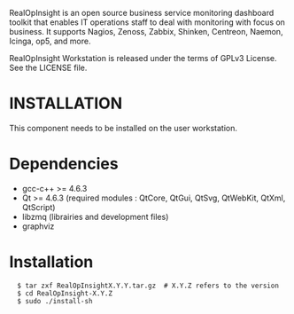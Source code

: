 RealOpInsight is an open source business service monitoring dashboard
toolkit that enables IT operations staff to deal with monitoring with
focus on business. It supports Nagios, Zenoss, Zabbix, Shinken, Centreon,
Naemon, Icinga, op5, and more.


RealOpInsight Workstation is released under the terms of GPLv3 License.
See the LICENSE file.
 

INSTALLATION
=
This component needs to be installed on the user workstation.

Dependencies
==

- gcc-c++ >= 4.6.3
- Qt >= 4.6.3 (required modules : QtCore, QtGui, QtSvg, QtWebKit, QtXml, QtScript)
- libzmq (librairies and development files)
- graphviz
 
Installation
==

```
  $ tar zxf RealOpInsightX.Y.Y.tar.gz  # X.Y.Z refers to the version
  $ cd RealOpInsight-X.Y.Z
  $ sudo ./install-sh
```
